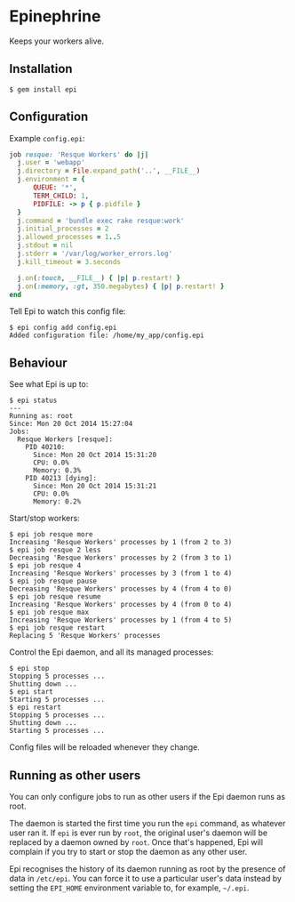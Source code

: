 # Epinephrine

Keeps your workers alive.

## Installation

```
$ gem install epi
```

## Configuration

Example `config.epi`:

```ruby
job resque: 'Resque Workers' do |j|
  j.user = 'webapp'
  j.directory = File.expand_path('..', __FILE__)
  j.environment = {
      QUEUE: '*',
      TERM_CHILD: 1,
      PIDFILE: -> p { p.pidfile }
  }
  j.command = 'bundle exec rake resque:work'
  j.initial_processes = 2
  j.allowed_processes = 1..5
  j.stdout = nil
  j.stderr = '/var/log/worker_errors.log'
  j.kill_timeout = 3.seconds

  j.on(:touch, __FILE__) { |p| p.restart! }
  j.on(:memory, :gt, 350.megabytes) { |p| p.restart! }
end
```

Tell Epi to watch this config file:

```
$ epi config add config.epi
Added configuration file: /home/my_app/config.epi
```

## Behaviour

See what Epi is up to:

```
$ epi status
---
Running as: root
Since: Mon 20 Oct 2014 15:27:04
Jobs:
  Resque Workers [resque]:
    PID 40210:
      Since: Mon 20 Oct 2014 15:31:20
      CPU: 0.0%
      Memory: 0.3%
    PID 40213 [dying]:
      Since: Mon 20 Oct 2014 15:31:21
      CPU: 0.0%
      Memory: 0.2%  
```

Start/stop workers:

```
$ epi job resque more
Increasing 'Resque Workers' processes by 1 (from 2 to 3)
$ epi job resque 2 less
Decreasing 'Resque Workers' processes by 2 (from 3 to 1)
$ epi job resque 4
Increasing 'Resque Workers' processes by 3 (from 1 to 4)
$ epi job resque pause
Decreasing 'Resque Workers' processes by 4 (from 4 to 0)
$ epi job resque resume
Increasing 'Resque Workers' processes by 4 (from 0 to 4)
$ epi job resque max
Increasing 'Resque Workers' processes by 1 (from 4 to 5)
$ epi job resque restart
Replacing 5 'Resque Workers' processes
```

Control the Epi daemon, and all its managed processes:

```
$ epi stop
Stopping 5 processes ...
Shutting down ...
$ epi start
Starting 5 processes ...
$ epi restart
Stopping 5 processes ...
Shutting down ...
Starting 5 processes ...
```

Config files will be reloaded whenever they change.

## Running as other users

You can only configure jobs to run as other users if the Epi daemon runs as root.

The daemon is started the first time you run the `epi` command, as whatever user ran it. If `epi` is ever run by `root`, the original user's daemon will be replaced by a daemon owned by `root`. Once that's happened, Epi will complain if you try to start or stop the daemon as any other user.

Epi recognises the history of its daemon running as root by the presence of data in `/etc/epi`. You can force it to use a particular user's data instead by setting the `EPI_HOME` environment variable to, for example, `~/.epi`.